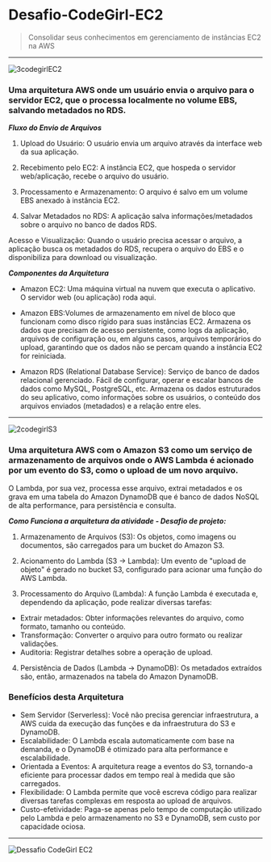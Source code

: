 # Desafio-CodeGirl-EC2
> Consolidar seus conhecimentos em gerenciamento de instâncias EC2 na AWS

---

![3codegirlEC2](https://github.com/user-attachments/assets/31fac287-9c06-4db5-a960-8219cb5452a7)


### Uma arquitetura AWS onde um usuário envia o arquivo para o servidor EC2, que o processa localmente no volume EBS, salvando metadados no RDS. 
***Fluxo do Envio de Arquivos***
1. Upload do Usuário:
O usuário envia um arquivo através da interface web da sua aplicação.

2. Recebimento pelo EC2:
A instância EC2, que hospeda o servidor web/aplicação, recebe o arquivo do usuário.

3. Processamento e Armazenamento:
O arquivo é salvo em um volume EBS anexado à instância EC2.

4. Salvar Metadados no RDS:
A aplicação salva informações/metadados sobre o arquivo no banco de dados RDS.

Acesso e Visualização:
Quando o usuário precisa acessar o arquivo, a aplicação busca os metadados do RDS, recupera o arquivo do EBS e o disponibiliza para download ou visualização.

***Componentes da Arquitetura***

* Amazon EC2: Uma máquina virtual na nuvem que executa o aplicativo. O servidor web (ou aplicação) roda aqui.
 
* Amazon EBS:Volumes de armazenamento em nível de bloco que funcionam como disco rígido para suas instâncias EC2. Armazena os dados que precisam de acesso persistente, como logs da aplicação, arquivos de configuração ou, em alguns casos, arquivos temporários do upload, garantindo que os dados não se percam quando a instância EC2 for reiniciada.

* Amazon RDS (Relational Database Service): Serviço de banco de dados relacional gerenciado. Fácil de configurar, operar e escalar bancos de dados como MySQL, PostgreSQL, etc. Armazena os dados estruturados do seu aplicativo, como informações sobre os usuários, o conteúdo dos arquivos enviados (metadados) e a relação entre eles.
  
---

![2codegirlS3](https://github.com/user-attachments/assets/efbe28f9-27e6-45d9-b343-b60305d46d89)


### Uma arquitetura AWS com o Amazon S3 como um serviço de armazenamento de arquivos onde o AWS Lambda é acionado por um evento do S3, como o upload de um novo arquivo. 
O Lambda, por sua vez, processa esse arquivo, extrai metadados e os grava em uma tabela do Amazon DynamoDB que é banco de dados NoSQL de alta performance, para persistência e consulta. 

***Como Funciona a arquitetura da atividade - Desafio de projeto:***

1. Armazenamento de Arquivos (S3):
Os objetos, como imagens ou documentos, são carregados para um bucket do Amazon S3. 

2. Acionamento do Lambda (S3 -> Lambda):
Um evento de "upload de objeto" é gerado no bucket S3, configurado para acionar uma função do AWS Lambda.

3. Processamento do Arquivo (Lambda):
A função Lambda é executada e, dependendo da aplicação, pode realizar diversas tarefas:
* Extrair metadados: Obter informações relevantes do arquivo, como formato, tamanho ou conteúdo. 
* Transformação: Converter o arquivo para outro formato ou realizar validações. 
* Auditoria: Registrar detalhes sobre a operação de upload.

4. Persistência de Dados (Lambda -> DynamoDB):
Os metadados extraídos são, então, armazenados na tabela do Amazon DynamoDB.

### Benefícios desta Arquitetura
* Sem Servidor (Serverless):
Você não precisa gerenciar infraestrutura, a AWS cuida da execução das funções e da infraestrutura do S3 e DynamoDB. 
* Escalabilidade:
O Lambda escala automaticamente com base na demanda, e o DynamoDB é otimizado para alta performance e escalabilidade. 
* Orientada a Eventos:
A arquitetura reage a eventos do S3, tornando-a eficiente para processar dados em tempo real à medida que são carregados. 
* Flexibilidade:
O Lambda permite que você escreva código para realizar diversas tarefas complexas em resposta ao upload de arquivos. 
* Custo-efetividade:
Paga-se apenas pelo tempo de computação utilizado pelo Lambda e pelo armazenamento no S3 e DynamoDB, sem custo por capacidade ociosa.
---
![Dessafio CodeGirl EC2](https://github.com/user-attachments/assets/bf7d5175-292c-4161-82ed-9b13e8315084)

